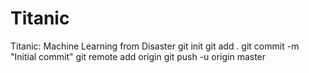 # Titanic
Titanic: Machine Learning from Disaster
git init
git add .
git commit -m "Initial commit"
git remote add origin <repository-url>
git push -u origin master
